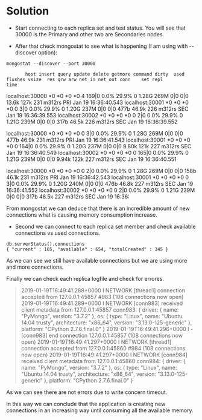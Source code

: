 # Solution

- Start connecting to each replica set and test status. You will see that 30000 is the Primary and other two are Secondaries nodes.

- After that check mongostat to see what is happening (I am using with --discover option):

```
mongostat --discover --port 30000
```

           host insert query update delete getmore command dirty  used flushes vsize  res qrw arw net_in net_out conn    set repl                time
localhost:30000     *0    *0     *0     *0       4   169|0  0.0% 29.9%       0 1.28G 269M 0|0 0|0  13.6k    127k  231 m312rs  PRI Jan 19 16:36:40.543
localhost:30001     *0    *0     *0     *0       0     3|0  0.0% 29.9%       0 1.20G 237M 0|0 0|0   477b   46.9k  226 m312rs  SEC Jan 19 16:36:39.553
localhost:30002     *0    *0     *0     *0       0     2|0  0.0% 29.9%       0 1.21G 239M 0|0 0|0   317b   46.5k  226 m312rs  SEC Jan 19 16:36:39.552

localhost:30000     *0    *0     *0     *0       0     3|0  0.0% 29.9%       0 1.28G 269M 0|0 0|0   477b   46.9k  231 m312rs  PRI Jan 19 16:36:41.543
localhost:30001     *0    *0     *0     *0       0   164|0  0.0% 29.9%       0 1.20G 237M 0|0 0|0  9.80k    121k  227 m312rs  SEC Jan 19 16:36:40.549
localhost:30002     *0    *0     *0     *0       0   165|0  0.0% 29.9%       0 1.21G 239M 0|0 0|0  9.94k    122k  227 m312rs  SEC Jan 19 16:36:40.551

localhost:30000     *0    *0     *0     *0       0     2|0  0.0% 29.9%       0 1.28G 269M 0|0 0|0   158b   46.1k  231 m312rs  PRI Jan 19 16:36:42.543
localhost:30001     *0    *0     *0     *0       0     3|0  0.0% 29.9%       0 1.20G 240M 0|0 0|0   476b   46.8k  227 m312rs  SEC Jan 19 16:36:41.552
localhost:30002     *0    *0     *0     *0       0     2|0  0.0% 29.9%       0 1.21G 239M 0|0 0|0   317b   46.5k  227 m312rs  SEC Jan 19 16:36:

From mongostat we can deduce that there is an incredible amount of new connections what is causing memory consumption increase.

- Second we can connect to each replica set member and check available connections vs used connections.

```
db.serverStatus().connections
{ "current" : 165, "available" : 654, "totalCreated" : 345 }
```

As we can see we still have available connections but we are using more and more connections.

Finally we can check each replica logfile and check for errores.

>2019-01-19T16:49:41.288+0000 I NETWORK  [thread1] connection accepted from 127.0.0.1:45857 #983 (108 connections now open)
2019-01-19T16:49:41.289+0000 I NETWORK  [conn983] received client metadata from 127.0.0.1:45857 conn983: { driver: { name: "PyMongo", version: "3.7.2" }, os: { type: "Linux", name: "Ubuntu 14.04 trusty", architecture: "x86_64", version: "3.13.0-125-generic" }, platform: "CPython 2.7.6.final.0" }
2019-01-19T16:49:41.296+0000 I -        [conn983] end connection 127.0.0.1:45857 (108 connections now open)
2019-01-19T16:49:41.297+0000 I NETWORK  [thread1] connection accepted from 127.0.0.1:45860 #984 (108 connections now open)
2019-01-19T16:49:41.297+0000 I NETWORK  [conn984] received client metadata from 127.0.0.1:45860 conn984: { driver: { name: "PyMongo", version: "3.7.2" }, os: { type: "Linux", name: "Ubuntu 14.04 trusty", architecture: "x86_64", version: "3.13.0-125-generic" }, platform: "CPython 2.7.6.final.0" }


As we can see there are not errors due to write concern timeout. 

In this way we can conclude that the application is creating new connections in an increasing way until consuming all the available memory.

